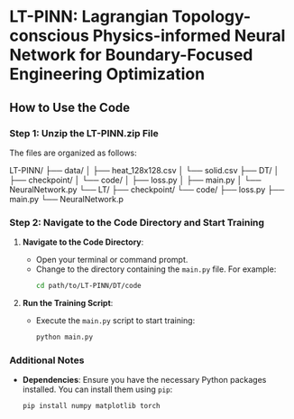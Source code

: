 # LT-PINN: Lagrangian Topology-conscious Physics-informed Neural Network for Boundary-Focused Engineering Optimization

## How to Use the Code

### Step 1: Unzip the LT-PINN.zip File

The files are organized as follows:

LT-PINN/
├── data/
│   ├── heat_128x128.csv
│   └── solid.csv
├── DT/
│   ├── checkpoint/
│   └── code/
│       ├── loss.py
│       ├── main.py
│       └── NeuralNetwork.py
└── LT/
├── checkpoint/
└── code/
├── loss.py
├── main.py
└── NeuralNetwork.p


### Step 2: Navigate to the Code Directory and Start Training

1. **Navigate to the Code Directory**:
   - Open your terminal or command prompt.
   - Change to the directory containing the `main.py` file. For example:
     ```bash
     cd path/to/LT-PINN/DT/code
     ```

2. **Run the Training Script**:
   - Execute the `main.py` script to start training:
     ```bash
     python main.py
     ```

### Additional Notes

- **Dependencies**: Ensure you have the necessary Python packages installed. You can install them using `pip`:
  ```bash
  pip install numpy matplotlib torch
